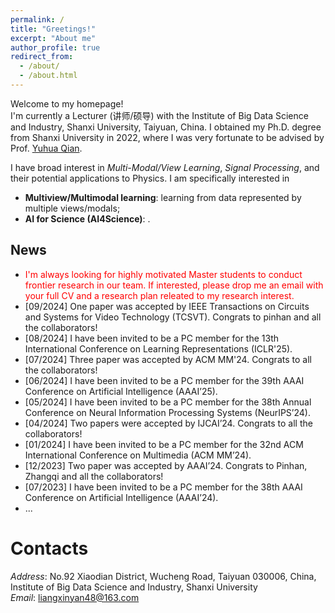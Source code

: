 ```yaml
---
permalink: /
title: "Greetings!"
excerpt: "About me"
author_profile: true
redirect_from: 
  - /about/
  - /about.html
---
```


Welcome to my homepage! \
I'm currently a Lecturer (讲师/硕导) with the Institute of Big Data Science and Industry, Shanxi University, Taiyuan, China. I obtained my Ph.D. degree from Shanxi University in 2022, where I was very fortunate to be advised by Prof. [Yuhua Qian](http://dig.sxu.edu.cn/qyh/index.html). 

I have broad interest in *Multi-Modal/View Learning*, *Signal Processing*, and their potential applications to Physics. I am specifically interested in
- **Multiview/Multimodal learning**: learning from data represented by multiple views/modals;
- **AI for Science (AI4Science)**: .



News
------
- <span style="color: #FF0000">I'm always looking for highly motivated Master students to conduct frontier research in our team. If interested, please drop me an email with your full CV and a research plan releated to my research interest.</span>
- [09/2024] One paper was accepted by IEEE Transactions on Circuits and Systems for Video Technology (TCSVT). Congrats to pinhan and all the collaborators!
- [08/2024] I have been invited to be a PC member for the 13th International Conference on Learning Representations (ICLR'25).
- [07/2024] Three paper was accepted by ACM MM'24. Congrats to all the collaborators!
- [06/2024] I have been invited to be a PC member for the 39th AAAI Conference on Artificial Intelligence (AAAI’25).
- [05/2024] I have been invited to be a PC member for the 38th Annual Conference on Neural Information Processing Systems (NeurIPS’24).
- [04/2024] Two papers were accepted by IJCAI’24. Congrats to all the collaborators!
- [01/2024] I have been invited to be a PC member for the 32nd ACM International Conference on Multimedia (ACM MM’24).
- [12/2023] Two paper was accepted by AAAI’24. Congrats to Pinhan, Zhangqi and all the collaborators!
- [07/2023] I have been invited to be a PC member for the 38th AAAI Conference on Artificial Intelligence (AAAI’24).
- ...

Contacts
======
*Address*: No.92 Xiaodian District, Wucheng Road, Taiyuan 030006, China, \
Institute of Big Data Science and Industry, Shanxi University\
*Email*: liangxinyan48@163.com


<!-- - [04/2024] 受邀担任[国家自然科学基金委](https://www.nsfc.gov.cn/)基金评审人. -->

<!-- - [05/2022] 受邀担任[国家自然科学基金委](https://www.nsfc.gov.cn/)基金评审人. -->






